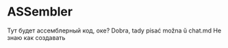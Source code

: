 # ASSembler
Тут будет ассемблерный код, оке?
Dobra, tady pisać možna ŭ chat.md
Не знаю как создавать
